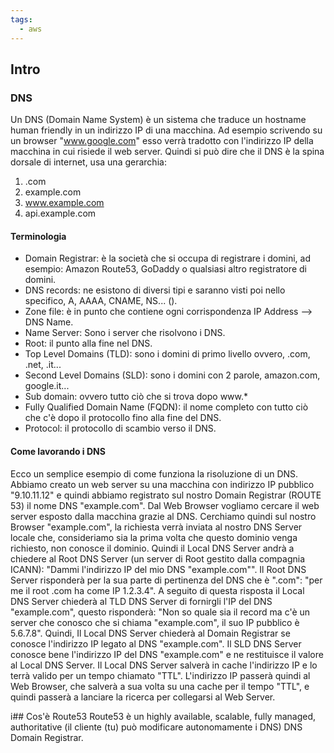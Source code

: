 ```yaml
---
tags:
  - aws
---
```

## Intro
### DNS
Un DNS (Domain Name System) è un sistema che traduce un hostname human friendly in un indirizzo IP di una macchina. Ad esempio scrivendo su un browser "www.google.com" esso verrà tradotto con l'indirizzo IP della macchina in cui risiede il web server. Quindi si può dire che il DNS è la spina dorsale di internet, usa una gerarchia:
1. .com
2. example.com
3. www.example.com
4. api.example.com

#### Terminologia
- Domain Registrar: è la società che si occupa di registrare i domini, ad esempio: Amazon Route53, GoDaddy o qualsiasi altro registratore di domini.
- DNS records: ne esistono di diversi tipi e saranno visti poi nello specifico, A, AAAA, CNAME, NS... ().
- Zone file: è in punto che contiene ogni corrispondenza IP Address --> DNS Name.
- Name Server: Sono i server che risolvono i DNS.
- Root: il punto alla fine nel DNS.
- Top Level Domains (TLD): sono i domini di primo livello ovvero, .com, .net, .it...
- Second Level Domains (SLD): sono i domini con 2 parole, amazon.com, google.it...
- Sub domain: ovvero tutto ciò che si trova dopo www.*
- Fully Qualified Domain Name (FQDN): il nome completo con tutto ciò che c'è dopo il protocollo fino alla fine del DNS.
- Protocol: il protocollo di scambio verso il DNS.

#### Come lavorando i DNS
Ecco un semplice esempio di come funziona la risoluzione di un DNS.
Abbiamo creato un web server su una macchina con indirizzo IP pubblico "9.10.11.12" e quindi abbiamo registrato sul nostro Domain Registrar (ROUTE 53) il nome DNS "example.com".
Dal Web Browser vogliamo cercare il web server esposto dalla macchina grazie al DNS.
Cerchiamo quindi sul nostro Browser "example.com", la richiesta verrà inviata al nostro DNS Server locale che, consideriamo sia la prima volta che questo dominio venga richiesto, non conosce il dominio. Quindi il Local DNS Server andrà a chiedere al Root DNS Server (un server di Root gestito dalla compagnia ICANN): "Dammi l'indirizzo IP del mio DNS "example.com"". Il Root DNS Server risponderà per la sua parte di pertinenza del DNS che è ".com": "per me il root .com ha come IP 1.2.3.4". A seguito di questa risposta il Local DNS Server chiederà al TLD DNS Server di fornirgli l'IP del DNS "example.com", questo risponderà: "Non so quale sia il record ma c'è un server che conosco che si chiama "example.com", il suo IP pubblico è 5.6.7.8". Quindi, Il Local DNS Server chiederà al Domain Registrar se conosce l'indirizzo IP legato al DNS "example.com". Il SLD DNS Server conosce bene l'indirizzo IP del DNS "example.com" e ne restituisce il valore al Local DNS Server. Il Local DNS Server salverà in cache l'indirizzo IP e lo terrà valido per un tempo chiamato "TTL". L'indirizzo IP passerà quindi al Web Browser, che salverà a sua volta su una cache per il tempo "TTL", e quindi passerà a lanciare la ricerca per collegarsi al Web Server.

i## Cos'è Route53
Route53 è un highly available, scalable, fully managed, authoritative (il cliente (tu) può modificare autonomamente i DNS) DNS Domain Registrar.